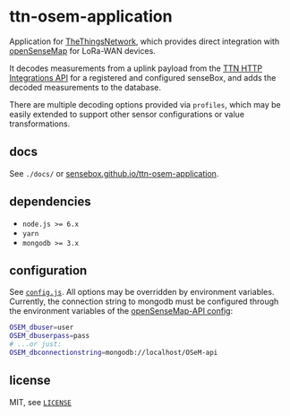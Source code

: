 # ttn-osem-application

Application for [TheThingsNetwork](https://thethingsnetwork.org), which
provides direct integration with [openSenseMap](https://opensensemap.org)
for LoRa-WAN devices.

It decodes measurements from a uplink payload from the [TTN HTTP Integrations API](https://www.thethingsnetwork.org/docs/applications/http/)
for a registered and configured senseBox, and adds the decoded measurements to
the database.

There are multiple decoding options provided via `profiles`, which may be
easily extended to support other sensor configurations or value transformations.

## docs
See `./docs/` or [sensebox.github.io/ttn-osem-application](https://sensebox.github.io/ttn-osem-application).

## dependencies
- `node.js >= 6.x`
- `yarn`
- `mongodb >= 3.x`

## configuration
See [`config.js`](config.js). All options may be overridden by environment
variables.
Currently, the connection string to mongodb must be configured through the
environment variables of the [openSenseMap-API config](https://github.com/sensebox/openSenseMap-API/blob/master/config/index.js):

```bash
OSEM_dbuser=user
OSEM_dbuserpass=pass
# ...or just:
OSEM_dbconnectionstring=mongodb://localhost/OSeM-api
```

## license
MIT, see [`LICENSE`](LICENSE)
